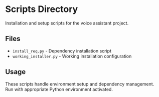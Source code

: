 # Scripts Directory

Installation and setup scripts for the voice assistant project.

## Files

- `install_req.py` - Dependency installation script
- `working_installer.py` - Working installation configuration

## Usage

These scripts handle environment setup and dependency management. Run with appropriate Python environment activated.